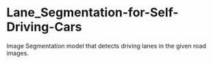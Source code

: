 # Lane_Segmentation-for-Self-Driving-Cars
Image Segmentation model that detects driving lanes in the given road images.
